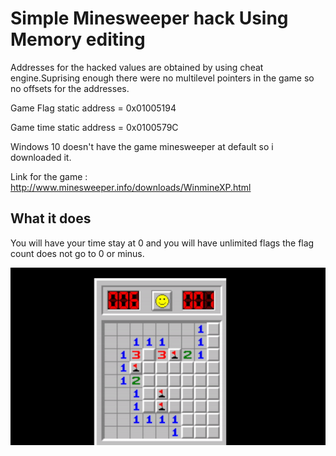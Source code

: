 # Simple Minesweeper hack Using Memory editing

Addresses for the hacked values are obtained by using cheat engine.Suprising enough there were no multilevel pointers in the game so no offsets for the addresses.

Game Flag static address = 0x01005194

Game time static address = 0x0100579C

Windows 10 doesn't have the game minesweeper at default so i downloaded it.

Link for the game : http://www.minesweeper.info/downloads/WinmineXP.html

## What it does 

You will have your time stay at 0 and you will have unlimited flags the flag count does not go to 0 or minus.

![Alt Text](demo.gif)